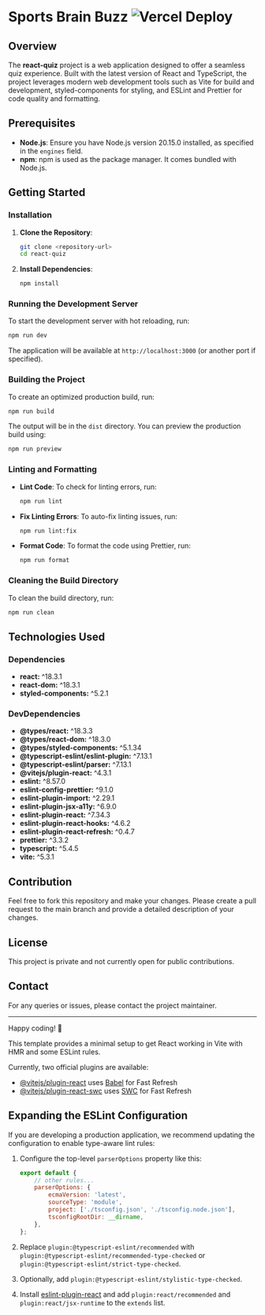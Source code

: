 # Sports Brain Buzz ![Vercel Deploy](https://deploy-badge.vercel.app/vercel/sports-brain-buzz?style=for-the-badge)

## Overview

The **react-quiz** project is a web application designed to offer a seamless quiz experience. Built with the latest version of React and TypeScript, the project leverages modern web development tools such as Vite for build and development, styled-components for styling, and ESLint and Prettier for code quality and formatting.

## Prerequisites

-   **Node.js**: Ensure you have Node.js version 20.15.0 installed, as specified in the `engines` field.
-   **npm**: npm is used as the package manager. It comes bundled with Node.js.

## Getting Started

### Installation

1. **Clone the Repository**:

    ```bash
    git clone <repository-url>
    cd react-quiz
    ```

2. **Install Dependencies**:
    ```bash
    npm install
    ```

### Running the Development Server

To start the development server with hot reloading, run:

```bash
npm run dev
```

The application will be available at `http://localhost:3000` (or another port if specified).

### Building the Project

To create an optimized production build, run:

```bash
npm run build
```

The output will be in the `dist` directory. You can preview the production build using:

```bash
npm run preview
```

### Linting and Formatting

-   **Lint Code**: To check for linting errors, run:

    ```bash
    npm run lint
    ```

-   **Fix Linting Errors**: To auto-fix linting issues, run:

    ```bash
    npm run lint:fix
    ```

-   **Format Code**: To format the code using Prettier, run:
    ```bash
    npm run format
    ```

### Cleaning the Build Directory

To clean the build directory, run:

```bash
npm run clean
```

## Technologies Used

### Dependencies

-   **react:** ^18.3.1
-   **react-dom:** ^18.3.1
-   **styled-components:** ^5.2.1

### DevDependencies

-   **@types/react:** ^18.3.3
-   **@types/react-dom:** ^18.3.0
-   **@types/styled-components:** ^5.1.34
-   **@typescript-eslint/eslint-plugin:** ^7.13.1
-   **@typescript-eslint/parser:** ^7.13.1
-   **@vitejs/plugin-react:** ^4.3.1
-   **eslint:** ^8.57.0
-   **eslint-config-prettier:** ^9.1.0
-   **eslint-plugin-import:** ^2.29.1
-   **eslint-plugin-jsx-a11y:** ^6.9.0
-   **eslint-plugin-react:** ^7.34.3
-   **eslint-plugin-react-hooks:** ^4.6.2
-   **eslint-plugin-react-refresh:** ^0.4.7
-   **prettier:** ^3.3.2
-   **typescript:** ^5.4.5
-   **vite:** ^5.3.1

## Contribution

Feel free to fork this repository and make your changes. Please create a pull request to the main branch and provide a detailed description of your changes.

## License

This project is private and not currently open for public contributions.

## Contact

For any queries or issues, please contact the project maintainer.

---

Happy coding! 🚀

This template provides a minimal setup to get React working in Vite with HMR and some ESLint rules.

Currently, two official plugins are available:

-   [@vitejs/plugin-react](https://github.com/vitejs/vite-plugin-react/blob/main/packages/plugin-react/README.md) uses [Babel](https://babeljs.io/) for Fast Refresh
-   [@vitejs/plugin-react-swc](https://github.com/vitejs/vite-plugin-react-swc) uses [SWC](https://swc.rs/) for Fast Refresh

## Expanding the ESLint Configuration

If you are developing a production application, we recommend updating the configuration to enable type-aware lint rules:

1. Configure the top-level `parserOptions` property like this:

    ```js
    export default {
        // other rules...
        parserOptions: {
            ecmaVersion: 'latest',
            sourceType: 'module',
            project: ['./tsconfig.json', './tsconfig.node.json'],
            tsconfigRootDir: __dirname,
        },
    };
    ```

2. Replace `plugin:@typescript-eslint/recommended` with `plugin:@typescript-eslint/recommended-type-checked` or `plugin:@typescript-eslint/strict-type-checked`.

3. Optionally, add `plugin:@typescript-eslint/stylistic-type-checked`.

4. Install [eslint-plugin-react](https://github.com/jsx-eslint/eslint-plugin-react) and add `plugin:react/recommended` and `plugin:react/jsx-runtime` to the `extends` list.
